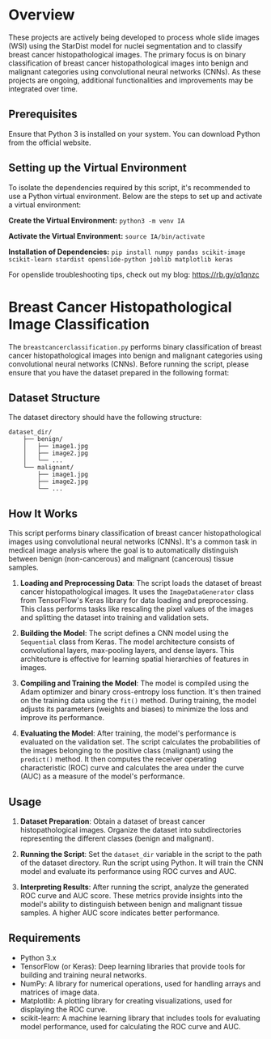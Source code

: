# Overview

These projects are actively being developed to process whole slide images (WSI) using the StarDist model for nuclei segmentation and to classify breast cancer histopathological images. The primary focus is on binary classification of breast cancer histopathological images into benign and malignant categories using convolutional neural networks (CNNs). As these projects are ongoing, additional functionalities and improvements may be integrated over time.


## Prerequisites
Ensure that Python 3 is installed on your system. You can download Python from the official website.

## Setting up the Virtual Environment
To isolate the dependencies required by this script, it's recommended to use a Python virtual environment. Below are the steps to set up and activate a virtual environment:

**Create the Virtual Environment:**
```python3 -m venv IA```

**Activate the Virtual Environment:**
 ```source IA/bin/activate```

**Installation of Dependencies:**
```pip install numpy pandas scikit-image scikit-learn stardist openslide-python joblib matplotlib keras```

For openslide troubleshooting tips, check out my blog: https://rb.gy/q1qnzc


# Breast Cancer Histopathological Image Classification

The ```breastcancerclassification.py``` performs binary classification of breast cancer histopathological images into benign and malignant categories using convolutional neural networks (CNNs). Before running the script, please ensure that you have the dataset prepared in the following format:

## Dataset Structure

The dataset directory should have the following structure:

``` 
dataset_dir/
    ├── benign/
    │   ├── image1.jpg
    │   ├── image2.jpg
    │   └── ...
    └── malignant/
        ├── image1.jpg
        ├── image2.jpg
        └── ...
``` 

## How It Works

This script performs binary classification of breast cancer histopathological images using convolutional neural networks (CNNs). It's a common task in medical image analysis where the goal is to automatically distinguish between benign (non-cancerous) and malignant (cancerous) tissue samples.

1. **Loading and Preprocessing Data**: The script loads the dataset of breast cancer histopathological images. It uses the `ImageDataGenerator` class from TensorFlow's Keras library for data loading and preprocessing. This class performs tasks like rescaling the pixel values of the images and splitting the dataset into training and validation sets.

2. **Building the Model**: The script defines a CNN model using the `Sequential` class from Keras. The model architecture consists of convolutional layers, max-pooling layers, and dense layers. This architecture is effective for learning spatial hierarchies of features in images.

3. **Compiling and Training the Model**: The model is compiled using the Adam optimizer and binary cross-entropy loss function. It's then trained on the training data using the `fit()` method. During training, the model adjusts its parameters (weights and biases) to minimize the loss and improve its performance.

4. **Evaluating the Model**: After training, the model's performance is evaluated on the validation set. The script calculates the probabilities of the images belonging to the positive class (malignant) using the `predict()` method. It then computes the receiver operating characteristic (ROC) curve and calculates the area under the curve (AUC) as a measure of the model's performance.

## Usage

1. **Dataset Preparation**: Obtain a dataset of breast cancer histopathological images. Organize the dataset into subdirectories representing the different classes (benign and malignant).

2. **Running the Script**: Set the `dataset_dir` variable in the script to the path of the dataset directory. Run the script using Python. It will train the CNN model and evaluate its performance using ROC curves and AUC.

3. **Interpreting Results**: After running the script, analyze the generated ROC curve and AUC score. These metrics provide insights into the model's ability to distinguish between benign and malignant tissue samples. A higher AUC score indicates better performance.


## Requirements

- Python 3.x
- TensorFlow (or Keras): Deep learning libraries that provide tools for building and training neural networks.
- NumPy: A library for numerical operations, used for handling arrays and matrices of image data.
- Matplotlib: A plotting library for creating visualizations, used for displaying the ROC curve.
- scikit-learn: A machine learning library that includes tools for evaluating model performance, used for calculating the ROC curve and AUC.